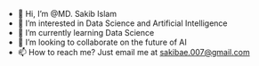 - 👋 Hi, I’m @MD. Sakib Islam
- 👀 I’m interested in Data Science and Artificial Intelligence
- 🌱 I’m currently learning Data Science
- 💞️ I’m looking to collaborate on the future of AI
- 📫 How to reach me? Just email me at sakibae.007@gmail.com

<!---
666Sakib/666Sakib is a ✨ special ✨ repository because its `README.md` (this file) appears on your GitHub profile.
You can click the Preview link to take a look at your changes.
--->
